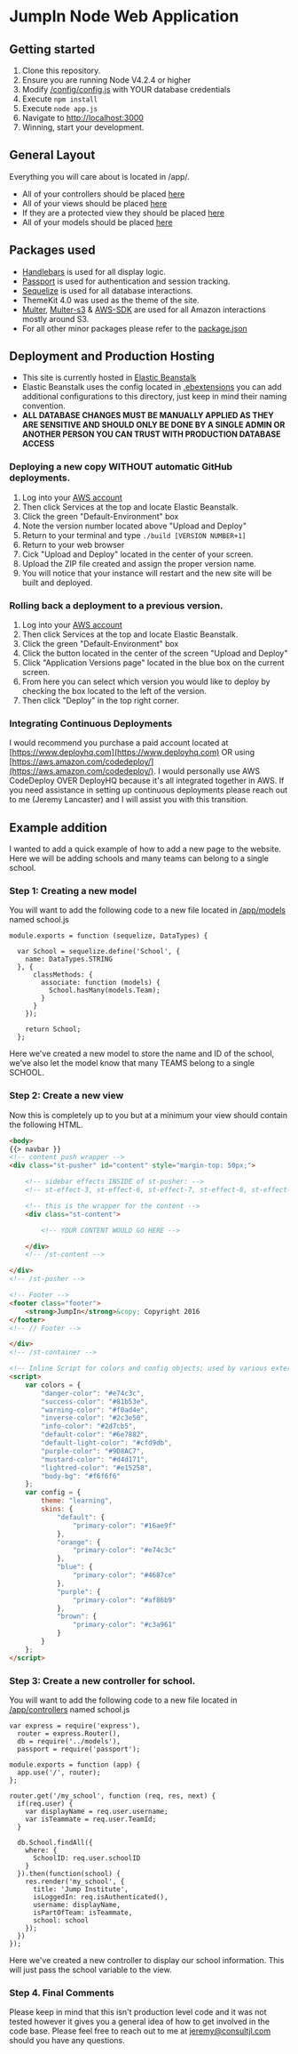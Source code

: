 # JumpIn Node Web Application

## Getting started
1. Clone this repository.
2. Ensure you are running Node V4.2.4 or higher
3. Modify [/config/config.js](/config/config.js#L12) with YOUR database credentials
4. Execute ```npm install```
5. Execute ```node app.js```
6. Navigate to [http://localhost:3000](http://localhost:3000)
7. Winning, start your development.

## General Layout
Everything you will care about is located in /app/.
* All of your controllers should be placed [here](/app/controllers)
* All of your views should be placed [here](/app/views)
* If they are a protected view they should be placed [here](/app/views/protected)
* All of your models should be placed [here](/app/models)

## Packages used
* [Handlebars](http://handlebarsjs.com/) is used for all display logic.
* [Passport](http://passportjs.org/docs) is used for authentication and session tracking.
* [Sequelize](http://docs.sequelizejs.com/en/v3/) is used for all database interactions.
* ThemeKit 4.0 was used as the theme of the site.
* [Multer](https://www.npmjs.com/package/multer), [Multer-s3](https://www.npmjs.com/package/multer-s3) & [AWS-SDK](https://www.npmjs.com/package/aws-sdk) are used for all Amazon interactions mostly around S3.
* For all other minor packages please refer to the [package.json](/package.json)

## Deployment and Production Hosting
* This site is currently hosted in [Elastic Beanstalk](https://aws.amazon.com/elasticbeanstalk/)
* Elastic Beanstalk uses the config located in [.ebextensions](/.ebextensions/01_files.config) you can add additional configurations to this directory, just keep in mind their naming convention.
* **ALL DATABASE CHANGES MUST BE MANUALLY APPLIED AS THEY ARE SENSITIVE AND SHOULD ONLY BE DONE BY A SINGLE ADMIN OR ANOTHER PERSON YOU CAN TRUST WITH PRODUCTION DATABASE ACCESS**

### Deploying a new copy WITHOUT automatic GitHub deployments.
1. Log into your [AWS account](https://console.aws.amazon.com)
2. Then click Services at the top and locate Elastic Beanstalk.
3. Click the green "Default-Environment" box
4. Note the version number located above "Upload and Deploy"
5. Return to your terminal and type ```./build [VERSION NUMBER+1]```
6. Return to your web browser
7. Cick "Upload and Deploy" located in the center of your screen.
8. Upload the ZIP file created and assign the proper version name.
9. You will notice that your instance will restart and the new site will be built and deployed.

### Rolling back a deployment to a previous version.
1. Log into your [AWS account](https://console.aws.amazon.com)
2. Then click Services at the top and locate Elastic Beanstalk.
3. Click the green "Default-Environment" box
4. Click the button located in the center of the screen "Upload and Deploy"
5. Click "Application Versions page" located in the blue box on the current screen.
6. From here you can select which version you would like to deploy by checking the box located to the left of the version.
7. Then click "Deploy" in the top right corner. 

### Integrating Continuous Deployments
I would recommend you purchase a paid account located at [https://www.deployhq.com](https://www.deployhq.com) OR using [https://aws.amazon.com/codedeploy/](https://aws.amazon.com/codedeploy/). I would personally use AWS CodeDeploy OVER DeployHQ because it's all integrated together in AWS. If you need assistance in setting up continuous deployments please reach out to me (Jeremy Lancaster) and I will assist you with this transition. 


## Example addition
I wanted to add a quick example of how to add a new page to the website. Here we will be adding schools and many teams can belong to a single school.

### Step 1: Creating a new model
You will want to add the following code to a new file located in [/app/models](/app/models) named school.js
```node
module.exports = function (sequelize, DataTypes) {

  var School = sequelize.define('School', {
    name: DataTypes.STRING
  }, {
      classMethods: {
        associate: function (models) {
          School.hasMany(models.Team);
        }
      }
    });
  
    return School;
  };
  ```
  Here we've created a new model to store the name and ID of the school, we've also let the model know that many TEAMS belong to a single SCHOOL.

### Step 2: Create a new view
Now this is completely up to you but at a minimum your view should contain the following HTML.
```html
<body>
{{> navbar }}
<!-- content push wrapper -->
<div class="st-pusher" id="content" style="margin-top: 50px;">

    <!-- sidebar effects INSIDE of st-pusher: -->
    <!-- st-effect-3, st-effect-6, st-effect-7, st-effect-8, st-effect-14 -->

    <!-- this is the wrapper for the content -->
    <div class="st-content">

        <!-- YOUR CONTENT WOULD GO HERE -->

    </div>
    <!-- /st-content -->

</div>
<!-- /st-pusher -->

<!-- Footer -->
<footer class="footer">
    <strong>JumpIn</strong>&copy; Copyright 2016
</footer>
<!-- // Footer -->

</div>
<!-- /st-container -->

<!-- Inline Script for colors and config objects; used by various external scripts; -->
<script>
    var colors = {
        "danger-color": "#e74c3c",
        "success-color": "#81b53e",
        "warning-color": "#f0ad4e",
        "inverse-color": "#2c3e50",
        "info-color": "#2d7cb5",
        "default-color": "#6e7882",
        "default-light-color": "#cfd9db",
        "purple-color": "#9D8AC7",
        "mustard-color": "#d4d171",
        "lightred-color": "#e15258",
        "body-bg": "#f6f6f6"
    };
    var config = {
        theme: "learning",
        skins: {
            "default": {
                "primary-color": "#16ae9f"
            },
            "orange": {
                "primary-color": "#e74c3c"
            },
            "blue": {
                "primary-color": "#4687ce"
            },
            "purple": {
                "primary-color": "#af86b9"
            },
            "brown": {
                "primary-color": "#c3a961"
            }
        }
    };
</script>
```

### Step 3: Create a new controller for school.
You will want to add the following code to a new file located in [/app/controllers](/app/controllers) named school.js
```node
var express = require('express'),
  router = express.Router(),
  db = require('../models'),
  passport = require('passport');

module.exports = function (app) {
  app.use('/', router);
};

router.get('/my_school', function (req, res, next) {
  if(req.user) {
    var displayName = req.user.username;
    var isTeammate = req.user.TeamId;
  }

  db.School.findAll({
    where: {
      SchoolID: req.user.schoolID
    }
  }).then(function(school) {
    res.render('my_school', {
      title: 'Jump Institute',
      isLoggedIn: req.isAuthenticated(),
      username: displayName,
      isPartOfTeam: isTeammate,
      school: school
    });
  })
});
```
Here we've created a new controller to display our school information. This will just pass the school variable to the view.

### Step 4. Final Comments
Please keep in mind that this isn't production level code and it was not tested however it gives you a general idea of how to get involved in the code base. Please feel free to reach out to me at jeremy@consultjl.com should you have any questions.
